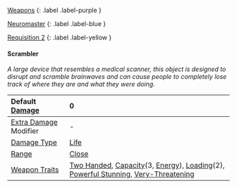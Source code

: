 
[Weapons](Game/Weapons-List)
{: .label .label-purple }

[Neuromaster](Game/Blocks/Neuromaster)
{: .label .label-blue }

[Requisition 2](Game/Deployment#Requisition)
{: .label .label-yellow }
#### Scrambler
*A large device that resembles a medical scanner, this object is designed to disrupt and scramble brainwaves and can cause people to completely lose track of where they are and what they were doing.*

| Default [Damage](Core/Weapons#Calculating%20Damage)       | 0                                                                                                                                                                                                                                                                                   |
| :-------------------------------------------------------- | :---------------------------------------------------------------------------------------------------------------------------------------------------------------------------------------------------------------------------------------------------------------------------------- |
| [Extra Damage](Game/Core/Attacks#Extra%20Damage) Modifier | -                                                                                                                                                                                                                                                                                   |
| [Damage Type](Core/Weapons#Damage%20Type)                 | [Life](Game/Core/Injury#Life)                                                                                                                                                                                                                                                       |
| [Range](Core/Weapons#Range)                               | [Close](Game/Core/Movement#Close)                                                                                                                                                                                                                                                   |
| [Weapon Traits](Core/Weapon-Traits)                       | [Two Handed](Game/Core/Blocks/Two-Handed), [Capacity](Game/Core/Blocks/Capacity)(3, [Energy](Game/Munition-Details#Energy)), [Loading](Game/Core/Blocks/Loading)(2), [Powerful Stunning](Game/Core/Blocks/Powerful-Stunning), [Very-Threatening](Game/Core/Blocks/Very-Threatening) |
